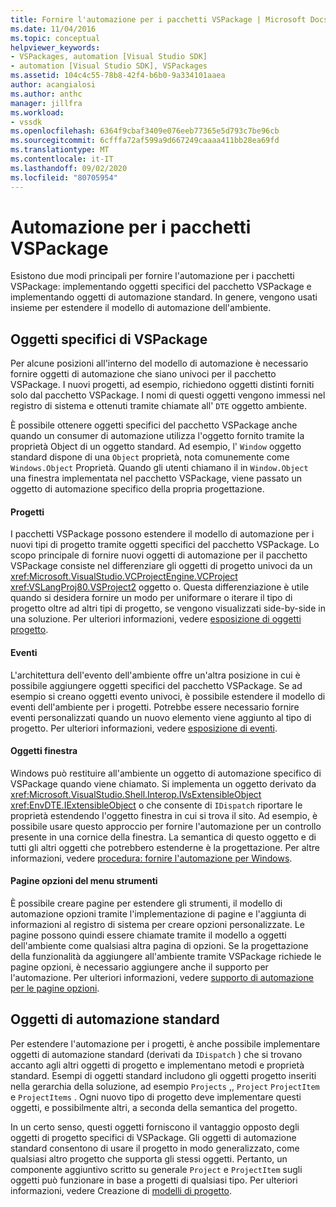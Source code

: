 ```yaml
---
title: Fornire l'automazione per i pacchetti VSPackage | Microsoft Docs
ms.date: 11/04/2016
ms.topic: conceptual
helpviewer_keywords:
- VSPackages, automation [Visual Studio SDK]
- automation [Visual Studio SDK], VSPackages
ms.assetid: 104c4c55-78b8-42f4-b6b0-9a334101aaea
author: acangialosi
ms.author: anthc
manager: jillfra
ms.workload:
- vssdk
ms.openlocfilehash: 6364f9cbaf3409e076eeb77365e5d793c7be96cb
ms.sourcegitcommit: 6cfffa72af599a9d667249caaaa411bb28ea69fd
ms.translationtype: MT
ms.contentlocale: it-IT
ms.lasthandoff: 09/02/2020
ms.locfileid: "80705954"
---
```

# <a name="providing-automation-for-vspackages"></a>Automazione per i pacchetti VSPackage
Esistono due modi principali per fornire l'automazione per i pacchetti VSPackage: implementando oggetti specifici del pacchetto VSPackage e implementando oggetti di automazione standard. In genere, vengono usati insieme per estendere il modello di automazione dell'ambiente.

## <a name="vspackage-specific-objects"></a>Oggetti specifici di VSPackage
 Per alcune posizioni all'interno del modello di automazione è necessario fornire oggetti di automazione che siano univoci per il pacchetto VSPackage. I nuovi progetti, ad esempio, richiedono oggetti distinti forniti solo dal pacchetto VSPackage. I nomi di questi oggetti vengono immessi nel registro di sistema e ottenuti tramite chiamate all' `DTE` oggetto ambiente.

 È possibile ottenere oggetti specifici del pacchetto VSPackage anche quando un consumer di automazione utilizza l'oggetto fornito tramite la proprietà Object di un oggetto standard. Ad esempio, l' `Window` oggetto standard dispone di una `Object` proprietà, nota comunemente come `Windows.Object` Proprietà. Quando gli utenti chiamano il in `Window.Object` una finestra implementata nel pacchetto VSPackage, viene passato un oggetto di automazione specifico della propria progettazione.

#### <a name="projects"></a>Progetti
 I pacchetti VSPackage possono estendere il modello di automazione per i nuovi tipi di progetto tramite oggetti specifici del pacchetto VSPackage. Lo scopo principale di fornire nuovi oggetti di automazione per il pacchetto VSPackage consiste nel differenziare gli oggetti di progetto univoci da un <xref:Microsoft.VisualStudio.VCProjectEngine.VCProject> <xref:VSLangProj80.VSProject2> oggetto o. Questa differenziazione è utile quando si desidera fornire un modo per uniformare o iterare il tipo di progetto oltre ad altri tipi di progetto, se vengono visualizzati side-by-side in una soluzione. Per ulteriori informazioni, vedere [esposizione di oggetti progetto](../../extensibility/internals/exposing-project-objects.md).

#### <a name="events"></a>Eventi
 L'architettura dell'evento dell'ambiente offre un'altra posizione in cui è possibile aggiungere oggetti specifici del pacchetto VSPackage. Se ad esempio si creano oggetti evento univoci, è possibile estendere il modello di eventi dell'ambiente per i progetti. Potrebbe essere necessario fornire eventi personalizzati quando un nuovo elemento viene aggiunto al tipo di progetto. Per ulteriori informazioni, vedere [esposizione di eventi](../../extensibility/internals/exposing-events-in-the-visual-studio-sdk.md).

#### <a name="window-objects"></a>Oggetti finestra
 Windows può restituire all'ambiente un oggetto di automazione specifico di VSPackage quando viene chiamato. Si implementa un oggetto derivato da <xref:Microsoft.VisualStudio.Shell.Interop.IVsExtensibleObject> <xref:EnvDTE.IExtensibleObject> o che consente di `IDispatch` riportare le proprietà estendendo l'oggetto finestra in cui si trova il sito. Ad esempio, è possibile usare questo approccio per fornire l'automazione per un controllo presente in una cornice della finestra. La semantica di questo oggetto e di tutti gli altri oggetti che potrebbero estenderne è la progettazione. Per altre informazioni, vedere [procedura: fornire l'automazione per Windows](../../extensibility/internals/how-to-provide-automation-for-windows.md).

#### <a name="options-pages-on-the-tools-menu"></a>Pagine opzioni del menu strumenti
 È possibile creare pagine per estendere gli strumenti, il modello di automazione opzioni tramite l'implementazione di pagine e l'aggiunta di informazioni al registro di sistema per creare opzioni personalizzate. Le pagine possono quindi essere chiamate tramite il modello a oggetti dell'ambiente come qualsiasi altra pagina di opzioni. Se la progettazione della funzionalità da aggiungere all'ambiente tramite VSPackage richiede le pagine opzioni, è necessario aggiungere anche il supporto per l'automazione. Per ulteriori informazioni, vedere [supporto di automazione per le pagine opzioni](../../extensibility/internals/automation-support-for-options-pages.md).

## <a name="standard-automation-objects"></a>Oggetti di automazione standard
 Per estendere l'automazione per i progetti, è anche possibile implementare oggetti di automazione standard (derivati da `IDispatch` ) che si trovano accanto agli altri oggetti di progetto e implementano metodi e proprietà standard. Esempi di oggetti standard includono gli oggetti progetto inseriti nella gerarchia della soluzione, ad esempio `Projects` ,, `Project` `ProjectItem` e `ProjectItems` . Ogni nuovo tipo di progetto deve implementare questi oggetti, e possibilmente altri, a seconda della semantica del progetto.

 In un certo senso, questi oggetti forniscono il vantaggio opposto degli oggetti di progetto specifici di VSPackage. Gli oggetti di automazione standard consentono di usare il progetto in modo generalizzato, come qualsiasi altro progetto che supporta gli stessi oggetti. Pertanto, un componente aggiuntivo scritto su generale `Project` e `ProjectItem` sugli oggetti può funzionare in base a progetti di qualsiasi tipo. Per ulteriori informazioni, vedere Creazione di [modelli di progetto](../../extensibility/internals/project-modeling.md).
